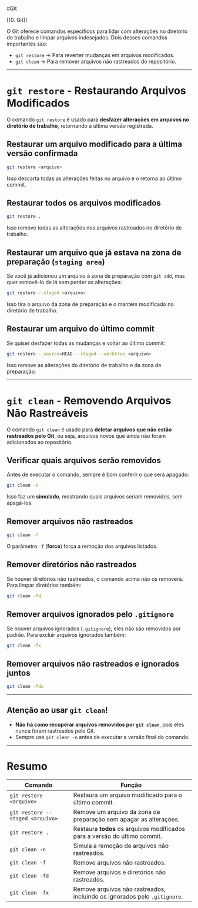 
#Git

[[0. Git]]

O Git oferece comandos específicos para lidar com alterações no diretório de trabalho e limpar arquivos indesejados. Dois desses comandos importantes são:

- `git restore` → Para reverter mudanças em arquivos modificados.
- `git clean` → Para remover arquivos não rastreados do repositório.

---

# `git restore` - Restaurando Arquivos Modificados

O comando `git restore` é usado para **desfazer alterações em arquivos no diretório de trabalho**, retornando à última versão registrada.

## Restaurar um arquivo modificado para a última versão confirmada

```bash
git restore <arquivo>
```

Isso descarta todas as alterações feitas no arquivo e o retorna ao último commit.

## Restaurar todos os arquivos modificados

```bash
git restore .
```

Isso remove todas as alterações nos arquivos rastreados no diretório de trabalho.

## Restaurar um arquivo que já estava na zona de preparação (`staging area`)

Se você já adicionou um arquivo à zona de preparação com `git add`, mas quer removê-lo de lá sem perder as alterações:

```bash
git restore --staged <arquivo>
```

Isso tira o arquivo da zona de preparação e o mantém modificado no diretório de trabalho.

## Restaurar um arquivo do último commit

Se quiser desfazer todas as mudanças e voltar ao último commit:

```bash
git restore --source=HEAD --staged --worktree <arquivo>
```

Isso remove as alterações do diretório de trabalho e da zona de preparação.

---

# `git clean` - Removendo Arquivos Não Rastreáveis

O comando `git clean` é usado para **deletar arquivos que não estão rastreados pelo Git**, ou seja, arquivos novos que ainda não foram adicionados ao repositório.

## Verificar quais arquivos serão removidos

Antes de executar o comando, sempre é bom conferir o que será apagado:

```bash
git clean -n
```

Isso faz um **simulado**, mostrando quais arquivos seriam removidos, sem apagá-los.

## Remover arquivos não rastreados

```bash
git clean -f
```

O parâmetro `-f` (**force**) força a remoção dos arquivos listados.

## Remover diretórios não rastreados

Se houver diretórios não rastreados, o comando acima não os removerá. Para limpar diretórios também:

```bash
git clean -fd
```

## Remover arquivos ignorados pelo `.gitignore`

Se houver arquivos ignorados (`.gitignore`), eles não são removidos por padrão. Para excluir arquivos ignorados também:

```bash
git clean -fx
```

## Remover arquivos não rastreados e ignorados juntos

```bash
git clean -fdx
```

---

## Atenção ao usar `git clean`!

- **Não há como recuperar arquivos removidos por `git clean`**, pois eles nunca foram rastreados pelo Git.
- Sempre use `git clean -n` antes de executar a versão final do comando.

---

# Resumo

|Comando|Função|
|---|---|
|`git restore <arquivo>`|Restaura um arquivo modificado para o último commit.|
|`git restore --staged <arquivo>`|Remove um arquivo da zona de preparação sem apagar as alterações.|
|`git restore .`|Restaura **todos** os arquivos modificados para a versão do último commit.|
|`git clean -n`|Simula a remoção de arquivos não rastreados.|
|`git clean -f`|Remove arquivos não rastreados.|
|`git clean -fd`|Remove arquivos e diretórios não rastreados.|
|`git clean -fx`|Remove arquivos não rastreados, incluindo os ignorados pelo `.gitignore`.|
